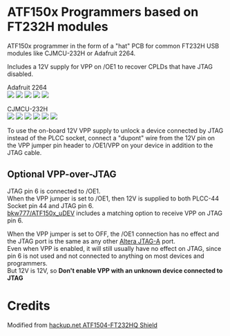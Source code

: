 # ATF150x Programmers based on FT232H modules

ATF150x programmer in the form of a "hat" PCB for common FT232H USB modules like CJMCU-232H or Adafruit 2264.

Includes a 12V supply for VPP on /OE1 to recover CPLDs that have JTAG disabled.

Adafruit 2264  
![](PCB/out/ATF150x_uPRG_s.jpg)
![](PCB/out/ATF150x_uPRG_s.2.jpg)
![](PCB/out/ATF150x_uPRG_s.f.jpg)
![](PCB/out/ATF150x_uPRG_s.b.jpg)
![](PCB/out/ATF150x_uPRG_s.svg)

CJMCU-232H  
![](PCB/out/FT232H-ATF150x.jpg)
![](PCB/out/FT232H-ATF150x.2.jpg)
![](PCB/out/FT232H-ATF150x.3.jpg)
![](PCB/out/FT232H-ATF150x.f.jpg)
![](PCB/out/FT232H-ATF150x.b.jpg)
![](PCB/out/FT232H-ATF150x.svg)

To use the on-board 12V VPP supply to unlock a device connected by JTAG instead of the PLCC socket, connect a "dupont" wire from the 12V pin on the VPP jumper pin header to /OE1/VPP on your device in addition to the JTAG cable.

## Optional VPP-over-JTAG
JTAG pin 6 is connected to /OE1.  
When the VPP jumper is set to /OE1, then 12V is supplied to both PLCC-44 Socket pin 44 and JTAG pin 6.  
[bkw777/ATF150x_uDEV](https://github.com/bkw777/ATF150x_uDEV) includes a matching option to receive VPP on JTAG pin 6.

When the VPP jumper is set to OFF, the /OE1 connection has no effect and the JTAG port is the same as any other [Altera JTAG-A](PCB/datasheets/JTAG-A.pfd) port.  
Even when VPP is enabled, it will still usually have no effect on JTAG, since pin 6 is not used and not connected to anything on most devices and programmers.  
But 12V is 12V, so **Don't enable VPP with an unknown device connected to JTAG**  

# Credits
Modified from [hackup.net ATF1504-FT232HQ Shield](https://www.hackup.net/2020/01/erasing-and-programming-the-atf1504-cpld/)
